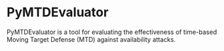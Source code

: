 # PyMTDEvaluator  

PyMTDEvaluator is a tool for evaluating the effectiveness of time-based Moving Target Defense (MTD) against availability attacks.

